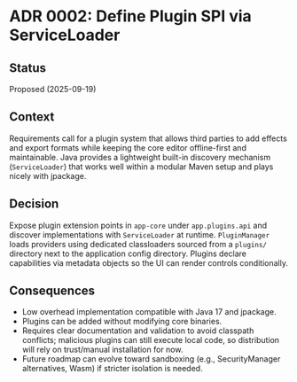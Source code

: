 # ADR 0002: Define Plugin SPI via ServiceLoader

## Status
Proposed (2025-09-19)

## Context
Requirements call for a plugin system that allows third parties to add effects and export formats while keeping the core editor offline-first and maintainable. Java provides a lightweight built-in discovery mechanism (`ServiceLoader`) that works well within a modular Maven setup and plays nicely with jpackage.

## Decision
Expose plugin extension points in `app-core` under `app.plugins.api` and discover implementations with `ServiceLoader` at runtime. `PluginManager` loads providers using dedicated classloaders sourced from a `plugins/` directory next to the application config directory. Plugins declare capabilities via metadata objects so the UI can render controls conditionally.

## Consequences
- Low overhead implementation compatible with Java 17 and jpackage.
- Plugins can be added without modifying core binaries.
- Requires clear documentation and validation to avoid classpath conflicts; malicious plugins can still execute local code, so distribution will rely on trust/manual installation for now.
- Future roadmap can evolve toward sandboxing (e.g., SecurityManager alternatives, Wasm) if stricter isolation is needed.
